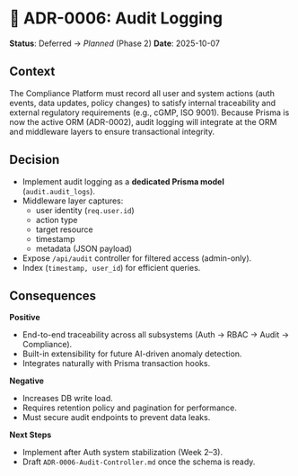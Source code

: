 # 🧱 ADR-0006: Audit Logging

**Status**: Deferred → *Planned* (Phase 2)
**Date**: 2025-10-07

## Context

The Compliance Platform must record all user and system actions (auth events, data updates, policy changes) to satisfy internal traceability and external regulatory requirements (e.g., cGMP, ISO 9001).
Because Prisma is now the active ORM (ADR-0002), audit logging will integrate at the ORM and middleware layers to ensure transactional integrity.

## Decision
- Implement audit logging as a **dedicated Prisma model** (`audit.audit_logs`).
- Middleware layer captures:
    - user identity (`req.user.id`)
    - action type
    - target resource
    - timestamp
    - metadata (JSON payload)
- Expose `/api/audit` controller for filtered access (admin-only).
- Index (`timestamp, user_id`) for efficient queries.

## Consequences
**Positive**
- End-to-end traceability across all subsystems (Auth → RBAC → Audit → Compliance).
- Built-in extensibility for future AI-driven anomaly detection.
- Integrates naturally with Prisma transaction hooks.

**Negative**
- Increases DB write load.
- Requires retention policy and pagination for performance.
- Must secure audit endpoints to prevent data leaks.

**Next Steps**
- Implement after Auth system stabilization (Week 2–3).
- Draft `ADR-0006-Audit-Controller.md` once the schema is ready.
